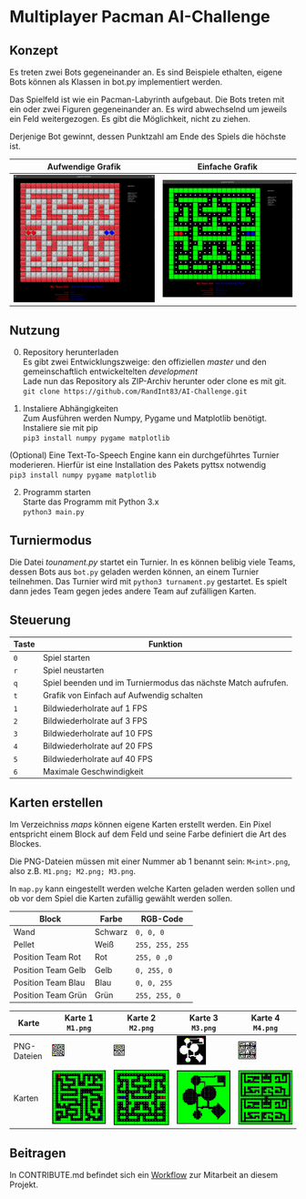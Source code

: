 # Multiplayer Pacman AI-Challenge

## Konzept

Es treten zwei Bots gegeneinander an. Es sind Beispiele ethalten, eigene Bots können als Klassen in bot.py implementiert werden.

Das Spielfeld ist wie ein Pacman-Labyrinth aufgebaut. Die Bots treten mit ein oder zwei Figuren gegeneinander an.
Es wird abwechselnd um jeweils ein Feld weitergezogen. Es gibt die Möglichkeit, nicht zu ziehen.

Derjenige Bot gewinnt, dessen Punktzahl am Ende des Spiels die höchste ist.

|Aufwendige Grafik                                           | Einfache Grafik                                           |
:-----------------------------------------------------------:|:----------------------------------------------------------:
|![Aufwendige Grafik](media/demo_higraphics_2_demobots.gif)  | ![Einfache Grafik](media/demo_lowgraphics_2_demobots.gif) |

## Nutzung

0. Repository herunterladen <br>
Es gibt zwei Entwicklungszweige: den offiziellen *master* und den gemeinschaftlich entwickeltelten *development* <br>
Lade nun das Repository als ZIP-Archiv herunter oder clone es mit git. <br> `git clone https://github.com/RandInt83/AI-Challenge.git`

1. Instaliere Abhängigkeiten <br>
Zum Ausführen werden Numpy, Pygame und Matplotlib benötigt.
Instaliere sie mit pip <br> `pip3 install numpy pygame matplotlib`

(Optional)
Eine Text-To-Speech Engine kann ein durchgeführtes Turnier moderieren. Hierfür
ist eine Installation des Pakets pyttsx notwendig <br> `pip3 install numpy pygame matplotlib`

2. Programm starten <br>
Starte das Programm mit Python 3.x <br> `python3 main.py`

## Turniermodus
Die Datei *tounament.py* startet ein Turnier.
In es können belibig viele Teams, dessen Bots aus  `bot.py` geladen werden können, an einem Turnier teilnehmen.
Das Turnier wird mit `python3 turnament.py` gestartet.
Es spielt dann jedes Team gegen jedes andere Team auf zufälligen Karten.

## Steuerung
|Taste |Funktion |
|---|---|
`0` | Spiel starten
`r` | Spiel neustarten
`q` | Spiel beenden und im Turniermodus das nächste Match aufrufen.
`t` | Grafik von Einfach auf Aufwendig schalten
`1` | Bildwiederholrate auf 1 FPS
`2` | Bildwiederholrate auf 3 FPS
`3` | Bildwiederholrate auf 10 FPS
`4` | Bildwiederholrate auf 20 FPS
`5` | Bildwiederholrate auf 40 FPS
`6` | Maximale Geschwindigkeit

## Karten erstellen
Im Verzeichniss *maps* können eigene Karten erstellt werden.
Ein Pixel entspricht einem Block auf dem Feld und seine Farbe definiert die Art des Blockes.

Die PNG-Dateien müssen mit einer Nummer ab 1 benannt sein: `M<int>.png`, also z.B. `M1.png; M2.png; M3.png`.

In `map.py` kann eingestellt werden welche Karten geladen werden sollen und ob vor dem Spiel die Karten zufällig gewählt werden sollen.

Block | Farbe | RGB-Code
|-------------------|-------- |-----------------|
|Wand               | Schwarz | `0, 0, 0`       |
|Pellet             | Weiß    | `255, 255, 255` |
|Position Team Rot  | Rot     | `255, 0 ,0`     |
|Position Team Gelb | Gelb    | `0, 255, 0`     |
|Position Team Blau | Blau    | `0, 0, 255`     |
|Position Team Grün | Grün    | `255, 255, 0`   |

| Karte       | Karte 1 `M1.png`                                 | Karte 2 `M2.png`                                 | Karte 3 `M3.png`                                 | Karte 4 `M4.png`                                 |
|-------------|--------------------------------------------------|--------------------------------------------------|--------------------------------------------------|--------------------------------------------------|
| PNG-Dateien | ![Karte M1.png](maps/M1.png)                     | ![Karte M2.png](maps/M2.png)                     | ![Karte M3.png](maps/M3.png)                     | ![Karte M4.png](maps/M4.png)                     |
| Karten      | ![Demo Karte M1](media/map_demos/demo_map_1.gif) | ![Demo Karte M2](media/map_demos/demo_map_2.gif) | ![Demo Karte M3](media/map_demos/demo_map_3.gif) | ![Demo Karte M4](media/map_demos/demo_map_4.gif) |

## Beitragen
In CONTRIBUTE.md befindet sich ein [Workflow](CONTRIBUTE.md) zur Mitarbeit an diesem Projekt.
